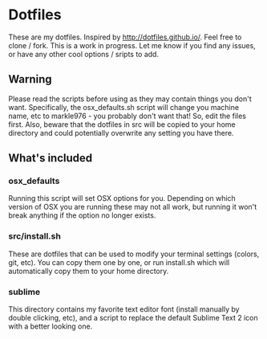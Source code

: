 # Dotfiles 
These are my dotfiles. Inspired by http://dotfiles.github.io/. Feel free to clone / fork. This is a work in progress. Let me know if you find any issues, or have any other cool options / sripts to add.

## Warning 
Please read the scripts before using as they may contain things you don't want. Specifically, the osx_defaults.sh script will change you machine name, etc to markle976 - you probably don't want that! So, edit the files first. Also, beware that the dotfiles in src will be copied to your home directory and could potentially overwrite any setting you have there.

## What's included 

### osx_defaults 
Running this script will set OSX options for you. Depending on which version of OSX you are running these may not all work, but running it won't break anything if the option no longer exists.  
### src/install.sh 
These are dotfiles that can be used to modify your terminal settings (colors, git, etc). You can copy them one by one, or run install.sh which will automatically copy them to your home directory.

### sublime 
This directory contains my favorite text editor font (install manually by double clicking, etc), and a script to replace the default Sublime Text 2 icon with a better looking one.
